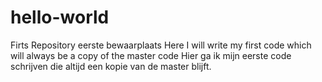 # hello-world
Firts Repository
  eerste bewaarplaats
Here I will write my first code which will always be a copy of the master code
  Hier ga ik mijn eerste code schrijven die altijd een kopie van de master blijft.
